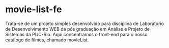 # movie-list-fe

Trata-se de um projeto simples desenvolvido para disciplina de Laboratorio de Desenvolvimento WEB da pós graduação em Análise e Projeto de Sistemas da PUC-Rio. Aqui concentramos o front-end para o nosso catálogo de filmes, chamado movieList.
